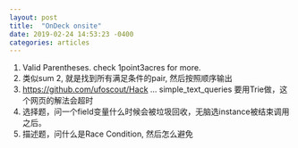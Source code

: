 ```yaml
---
layout: post
title:  "OnDeck onsite"
date: 2019-02-24 14:53:23 -0400
categories: articles
---
```


1. Valid Parentheses. check 1point3acres for more.
2. 类似sum 2, 就是找到所有满足条件的pair, 然后按照顺序输出
3. https://github.com/ufoscout/Hack ... simple_text_queries 要用Trie做，这个网页的解法会超时
4. 选择题，问一个field变量什么时候会被垃圾回收，无脑选instance被结束调用之后。
5. 描述题，问什么是Race Condition, 然后怎么避免
